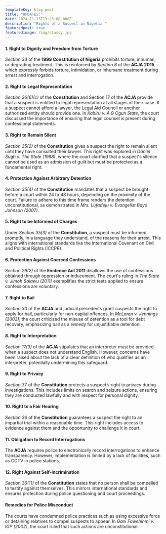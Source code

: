 ```yaml
---
templateKey: blog-post
title: "UPDATES:"
date: 2024-11-13T13:23:00.000Z
description: "Rights of a Suspect in Nigeria "
featuredpost: true
featuredimage: /img/classy.jpg
---
```

#### **1. Right to Dignity and Freedom from Torture**

*Section 34* of the **1999 Constitution of Nigeria** prohibits torture, inhuman, or degrading treatment. This is reinforced by *Section 8* of the **ACJA 2015**, which expressly forbids torture, intimidation, or inhumane treatment during arrest and interrogation.

#### **2. Right to Legal Representation**

*Section 36(6)(c)* of the **Constitution** and Section 17 of the **ACJA** provide that a suspect is entitled to legal representation at all stages of their case. If a suspect cannot afford a lawyer, the Legal Aid Council or another authorized entity should provide one. In *Kabiru v. A.G Ogun State*, the court discussed the importance of ensuring that legal counsel is present during confessional statements. 

#### **3. Right to Remain Silent**

*Section 35(2)* of the **Constitution** gives a suspect the right to remain silent until they have consulted their lawyer. This right was explored in *Daniel Sugh v. The State (1988)*, where the court clarified that a suspect's silence cannot be used as an admission of guilt but must be protected as a fundamental right.

#### **4. Protection Against Arbitrary Detention**

*Section 35(4)* of the **Constitution** mandates that a suspect be brought before a court within 24 to 48 hours, depending on the proximity of the court. Failure to adhere to this time frame renders the detention unconstitutional, as demonstrated in *Mrs. Lufadeju v. Evangelist Bayo Johnson (2007)*. 

#### **5. Right to be Informed of Charges**

Under *Section 35(3)* of the **Constitution**, a suspect must be informed promptly, in a language they understand, of the reasons for their arrest. This aligns with international standards like the International Covenant on Civil and Political Rights (ICCPR).

#### **6. Protection Against Coerced Confessions**

*Section 29(2)* of the **Evidence Act 2011** disallows the use of confessions obtained through oppression or inducement. The court's ruling in *The State v. Jimoh Salawu (2011)* exemplifies the strict tests applied to ensure confessions are voluntary.

#### **7. Right to Bail**

*Section 30* of the **ACJA** and judicial precedents grant suspects the right to apply for bail, particularly for non-capital offences. In *McLaren v. Jennings (2003)*, the court criticized the misuse of detention as a tool for debt recovery, emphasizing bail as a remedy for unjustifiable detention.

#### **8. Right to Interpretation**

*Section 17(3)* of the **ACJA** stipulates that an interpreter must be provided when a suspect does not understand English. However, concerns have been raised about the lack of a clear definition of who qualifies as an interpreter, potentially undermining this safeguard.

#### **9. Right to Privacy**

*Section 37* of the **Constitution** protects a suspect’s right to privacy during investigations. This includes limits on search and seizure actions, ensuring they are conducted lawfully and with respect for personal dignity.

#### **10. Right to a Fair Hearing**

*Section 36* of the **Constitution** guarantees a suspect the right to an impartial trial within a reasonable time. This right includes access to evidence against them and the opportunity to challenge it in court.

#### **11. Obligation to Record Interrogations**

The **ACJA** requires police to electronically record interrogations to enhance transparency. However, implementation is limited by a lack of facilities, such as CCTV in police stations.

#### **12. Right Against Self-Incrimination**

*Section 36(11)* of the **Constitution** states that no person shall be compelled to testify against themselves. This mirrors international standards and ensures protection during police questioning and court proceedings.

#### **Remedies for Police Misconduct**

The courts have condemned police practices such as using excessive force or detaining relatives to compel suspects to appear. In *Gani Fawehinmi v. IGP (2002)*, the court ruled that such actions are unconstitutional.